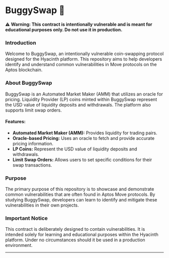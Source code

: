# BuggySwap 🐞

⚠️ **Warning: This contract is intentionally vulnerable and is meant for educational purposes only. Do not use it in production.**

### Introduction

Welcome to BuggySwap, an intentionally vulnerable coin-swapping protocol designed for the Hyacinth platform. This repository aims to help developers identify and understand common vulnerabilities in Move protocols on the Aptos blockchain.

### About BuggySwap

BuggySwap is an Automated Market Maker (AMM) that utilizes an oracle for pricing. Liquidity Provider (LP) coins minted within BuggySwap represent the USD value of liquidity deposits and withdrawals. The platform also supports limit swap orders.

#### Features:

- **Automated Market Maker (AMM):** Provides liquidity for trading pairs.
- **Oracle-based Pricing:** Uses an oracle to fetch and provide accurate pricing information.
- **LP Coins:** Represent the USD value of liquidity deposits and withdrawals.
- **Limit Swap Orders:** Allows users to set specific conditions for their swap transactions.

### Purpose

The primary purpose of this repository is to showcase and demonstrate common vulnerabilities that are often found in Aptos Move protocols. By studying BuggySwap, developers can learn to identify and mitigate these vulnerabilities in their own projects.

### Important Notice

This contract is deliberately designed to contain vulnerabilities. It is intended solely for learning and educational purposes within the Hyacinth platform. Under no circumstances should it be used in a production environment.

---
